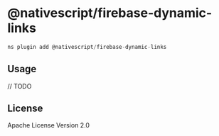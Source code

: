# @nativescript/firebase-dynamic-links

```javascript
ns plugin add @nativescript/firebase-dynamic-links
```

## Usage

// TODO

## License

Apache License Version 2.0
